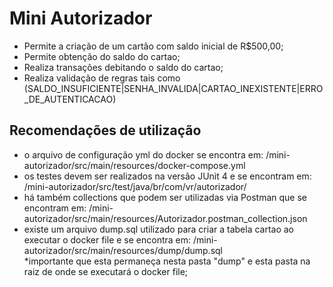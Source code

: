 # Mini Autorizador

- Permite a criação de um cartão com saldo inicial de R$500,00;
- Permite obtenção do saldo do cartao;
- Realiza transações debitando o saldo do cartao;
- Realiza validação de regras tais como (SALDO_INSUFICIENTE|SENHA_INVALIDA|CARTAO_INEXISTENTE|ERRO_DE_AUTENTICACAO)


## Recomendações de utilização

- o arquivo de configuração yml do docker se encontra em: /mini-autorizador/src/main/resources/docker-compose.yml
- os testes devem ser realizados na versão JUnit 4 e se encontram em: /mini-autorizador/src/test/java/br/com/vr/autorizador/
- há também collections que podem ser utilizadas via Postman que se encontram em: /mini-autorizador/src/main/resources/Autorizador.postman_collection.json
- existe um arquivo dump.sql utilizado para criar a tabela cartao ao executar o docker file e se encontra em: /mini-autorizador/src/main/resources/dump/dump.sql </br>
	*importante que esta permaneça nesta pasta "dump" e esta pasta na raiz de onde se executará o docker file;